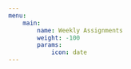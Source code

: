 ```yaml
---
menu:
    main:
        name: Weekly Assignments
        weight: -100
        params:
            icon: date
---
```


















































































